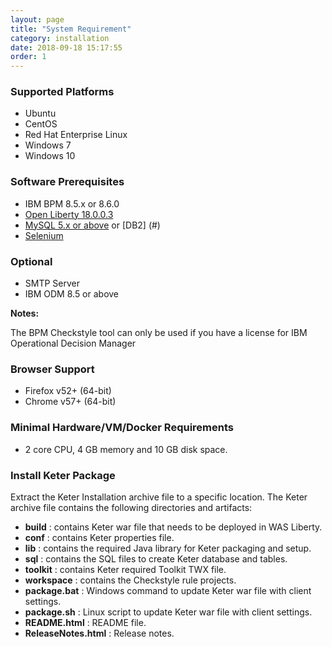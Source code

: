 ```yaml
---
layout: page
title: "System Requirement"
category: installation
date: 2018-09-18 15:17:55
order: 1
---
```


### Supported Platforms

* Ubuntu
* CentOS
* Red Hat Enterprise Linux
* Windows 7
* Windows 10


### Software Prerequisites

* IBM BPM 8.5.x or 8.6.0
* [Open Liberty 18.0.0.3](https://public.dhe.ibm.com/ibmdl/export/pub/software/openliberty/runtime/release/2018-09-05_2337/openliberty-18.0.0.3.zip)
* [MySQL 5.x or above](https://dev.mysql.com/downloads/mysql/) or [DB2] (#) 
* [Selenium](https://sdc-china.github.io/keter-doc/administration/administration-selenium-hub-configuration.html)

### Optional  

* SMTP Server
* IBM ODM 8.5 or above

**Notes:**  

The BPM Checkstyle tool can only be used if you have a license for IBM Operational Decision Manager

### Browser Support

* Firefox v52+ (64-bit)
* Chrome v57+ (64-bit)

### Minimal Hardware/VM/Docker Requirements
- 2 core CPU, 4 GB memory and 10 GB disk space.

### Install Keter Package
Extract the Keter Installation archive file to a specific location.  The Keter archive file contains the following directories and artifacts: 

*  **build** : contains Keter war file that needs to be deployed in WAS Liberty.
*  **conf** : contains Keter properties file.
*  **lib** : contains the required Java library for Keter packaging and setup.  
*  **sql** : contains the SQL files to create Keter database and tables.
*  **toolkit** : contains Keter required Toolkit TWX file.
*  **workspace** : contains the Checkstyle rule projects.
*  **package.bat** : Windows command to update Keter war file with client settings.
*  **package.sh** : Linux script to update Keter war file with client settings.
*  **README.html** : README file.
*  **ReleaseNotes.html** : Release notes.
